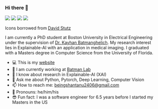 ### Hi there 👋


[![](https://img.shields.io/badge/🌐website-gray?&style=for-the-badge)](https://shantanu48114860.github.io/)
[![](https://img.shields.io/badge/linkedin-%230077B5.svg?&style=for-the-badge&logo=linkedin&logoColor=white)](https://www.linkedin.com/in/i-am-shantanu-ghosh/)
[![](https://img.shields.io/badge/twitter-%230077B5.svg?&style=for-the-badge&logo=twitter&logoColor=white)](https://twitter.com/shantanuai)
[![](https://img.shields.io/badge/googlescholar-%234285F4.svg?&style=for-the-badge&logo=google-scholar&logoColor=white)](https://scholar.google.com/citations?user=U_s5k_oAAAAJ&hl=en)

Icons borrowed from [David Stutz](https://github.com/davidstutz/davidstutz/blob/master/README.md)

I am currently a PhD student at Boston University in Electrical Engineering under the supervision of [Dr. Kayhan Batmanghelich](https://www.batman-lab.com/). My research interest lies in Explainable-AI with an application in medical imaging. I graduated with a Masters degree in Computer Science from the University of Florida.

- :computer: This is my [website](https://shantanu48114860.github.io/)
- 🔭 I am currently working at [Batman Lab](https://www.batman-lab.com/)
- 🌱 I know about research in Explainable-AI (XAI)
- 💬 Ask me about Python, Pytorch, Deep Learning, Computer Vision
- 📫 How to reach me: beingshantanu2406@gmail.com
- :man: Pronouns: he/him/his
- :sunglasses: Fun fact: I was a software engineer for 6.5 years before I started my Masters in the US

<!-- ![Shantanu's Github Stats](https://github-readme-stats.vercel.app/api?username=Shantanu48114860) -->
<!-- <img align="left" src="https://github-readme-stats.vercel.app/api?username=Shantanu48114860&count_private=true&show_icons=false&theme=default" />
 -->
<!-- ![Shantanu's Github Stats](https://github-readme-stats.vercel.app/api?username=Shantanu48114860) -->
<!-- <img align="left" src="https://github-readme-stats.vercel.app/api?username=Shantanu48114860&count_private=true&show_icons=false&theme=default" /> -->
<!-- <img align="center" src="https://github-readme-stats.vercel.app/api/pin/?username=Shantanu48114860&repo=github-readme-stats" /> -->
<!-- <img align="left" src="https://github-readme-stats.vercel.app/api/top-langs/?username=Shantanu48114860&theme=default&show_icons=true" /> -->

